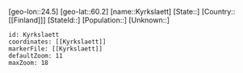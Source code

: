 ﻿---
location: [60.2,24.5]
mapzoom: [7,12] 
mapmarker: city 
type: City
tags:
- geo/City


SpocWebEntityId: 31726
isDeleted: false
confidential: public

---
[geo-lon::24.5]
[geo-lat::60.2]
[name::Kyrkslaett]
[State::]
[Country::[[Finland]]]
[StateId::]
[Population::]
[Unknown::]


```leaflet
id: Kyrkslaett
coordinates: [[Kyrkslaett]]
markerFile: [[Kyrkslaett]]
defaultZoom: 11 
maxZoom: 18
```
